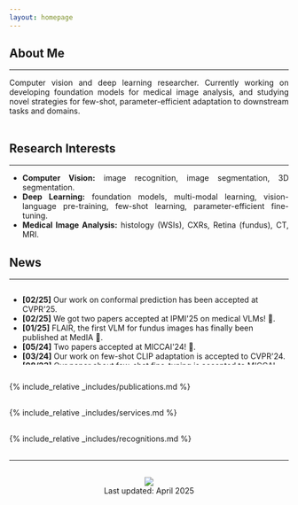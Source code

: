 ```yaml
---
layout: homepage
---
```


## About Me
---

<div style="text-align: justify ">
Computer vision and deep learning researcher. Currently working on developing foundation models for medical image analysis, and 
studying novel strategies for few-shot, parameter-efficient adaptation to downstream tasks and domains.
</div>

<div id="v-space">
<br>
</div>

## Research Interests
---

<div style="text-align: justify "> 
    <ul>
        <li>
            <strong>Computer Vision:</strong> image recognition, image segmentation, 3D segmentation.
        </li> 
        <li>
            <strong>Deep Learning:</strong> foundation models, multi-modal learning, vision-language pre-training,
                    few-shot learning, parameter-efficient fine-tuning.
        </li> 
        <li>
            <strong>Medical Image Analysis:</strong> histology (WSIs), CXRs, Retina (fundus), CT, MRI.
        </li>
    </ul>
 </div>

## News
---

<div style="height: 140px; overflow: auto;">
    <ul>
        <li>
            <strong>[02/25]</strong> Our work on conformal prediction has been accepted at CVPR'25.
        </li>
        <li>
            <strong>[02/25]</strong> We got two papers accepted at IPMI'25 on medical VLMs! <span style="display: inline-block; white-space: nowrap;"> &#127881; </span>.
        </li>
        <li>
            <strong>[01/25]</strong> FLAIR, the first VLM for fundus images has finally been published at MedIA <span style="display: inline-block; white-space: nowrap;"> &#128220; </span>.
        </li> 
        <li>
            <strong>[05/24]</strong> Two papers accepted at MICCAI'24! <span style="display: inline-block; white-space: nowrap;"> &#127881; </span>.
        </li> 
        <li>
            <strong>[03/24]</strong> Our work on few-shot CLIP adaptation is accepted to CVPR'24.
        </li> 
        <li>
            <strong>[08/23]</strong> Our paper about few-shot fine-tuning is accepted to MICCAI-MedAGI 2023.
        </li> 
        <li>
            <strong>[04/23]</strong> I have been awarded with the Postdoctoral Merit Scholarship for Foreign Students (PBEEE) from the Fonds de recherche du Québec (FRQ)! <span style="display: inline-block; white-space: nowrap;"> &#128176; </span>
        </li> 
        <li>
            <strong>[01/23]</strong> I started working as a Postdoctoral Fellow at ÉTS Montréal <span style="display: inline-block; white-space: nowrap;"> &#128747; </span>.
        </li> 
        <li>
            <strong>[10/22]</strong> I defended my PhD Thesis on not-so-supervised learning on medical imaging <span style="display: inline-block; white-space: nowrap;"> &#127891; </span>.
        </li>
        <li>
            <strong>[06/22]</strong> Our paper about unsupervised brain lesion segmentation is accepted to MedIA <span style="display: inline-block; white-space: nowrap;"> &#128220; </span>.
        </li>
        <li>
            <strong>[06/21]</strong> Our paper about weakly supervised WSI grading is accepted to JBHI <span style="display: inline-block; white-space: nowrap;"> &#128220; </span>.
        </li> 
        <li>
            <strong>[06/20]</strong> Our article on prostate histology grading - SICAPv2 dataset - is accepted at CMPB.
        </li> 
        <li>
            <strong>[09/19]</strong> I have been awarded with a 4-years PhD research personnel training grant (FPI) from the Spanish Goverment <span style="display: inline-block; white-space: nowrap;"> &#128176; </span>.
        </li> 
        <li>
            <strong>[09/19]</strong> Started my PhD studies under supervision of Prof. Valery Naranjo.
        </li> 
    </ul>
</div>

<div id="v-space">
<br>
</div>

{% include_relative _includes/publications.md %}
<hr style="height:2px; visibility:hidden;" />

{% include_relative _includes/services.md %}
<hr style="height:2px; visibility:hidden;" />

{% include_relative _includes/recognitions.md %}
<hr style="height:2px; visibility:hidden;" />

---
<hr style="height:2px; visibility:hidden;" />

<p><center>
    <a href='https://clustrmaps.com/site/1c5cm'  title='Visit tracker'><img src='//clustrmaps.com/map_v2.png?cl=ffffff&w=300&t=tt&d=p5yH_wWkzv36A66-zF0i4nil92bXzKwVvRNbZHG4MbM&co=2d78ad&ct=ffffff'/></a>
    <br>
    Last updated: April 2025
</center></p>